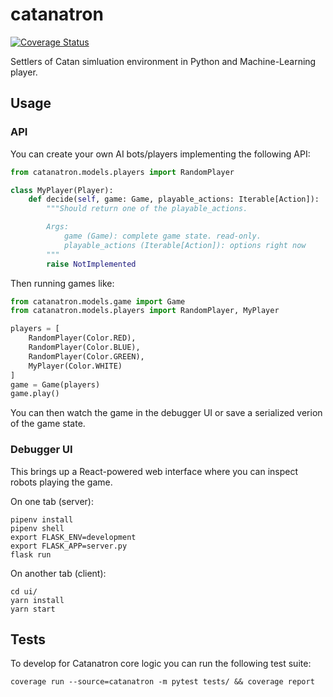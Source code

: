 # catanatron

[![Coverage Status](https://coveralls.io/repos/github/bcollazo/catanatron/badge.svg?branch=master)](https://coveralls.io/github/bcollazo/catanatron?branch=master)

Settlers of Catan simluation environment in Python and Machine-Learning player.

## Usage

### API

You can create your own AI bots/players implementing the following API:

```python
from catanatron.models.players import RandomPlayer

class MyPlayer(Player):
    def decide(self, game: Game, playable_actions: Iterable[Action]):
        """Should return one of the playable_actions.

        Args:
            game (Game): complete game state. read-only.
            playable_actions (Iterable[Action]): options right now
        """
        raise NotImplemented
```

Then running games like:

```python
from catanatron.models.game import Game
from catanatron.models.players import RandomPlayer, MyPlayer

players = [
    RandomPlayer(Color.RED),
    RandomPlayer(Color.BLUE),
    RandomPlayer(Color.GREEN),
    MyPlayer(Color.WHITE)
]
game = Game(players)
game.play()
```

You can then watch the game in the debugger UI or save a serialized verion of the game state.

### Debugger UI

This brings up a React-powered web interface where you can inspect robots playing
the game.

On one tab (server):

```
pipenv install
pipenv shell
export FLASK_ENV=development
export FLASK_APP=server.py
flask run
```

On another tab (client):

```
cd ui/
yarn install
yarn start
```

## Tests

To develop for Catanatron core logic you can run the following test suite:

```
coverage run --source=catanatron -m pytest tests/ && coverage report
```
